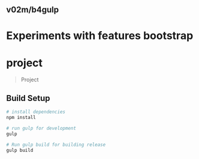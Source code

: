 ## v02m/b4gulp

# Experiments with features bootstrap

# project

> Project

## Build Setup

``` bash
# install dependencies
npm install

# run gulp for development
gulp

# Run gulp build for building release
gulp build
```
